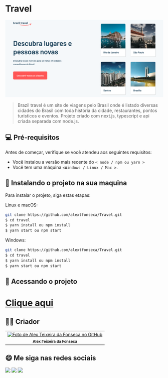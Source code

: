 # Travel

<img src="./public/project.png" alt="Imagem do projeto">

> Brazil travel é um site de viagens pelo Brasil onde é listado diversas cidades do Brasil com toda história da cidade, restaurantes, pontos turisticos e eventos. Projeto criado com next.js, typescript e api criada separada com node.js.

## 💻 Pré-requisitos

Antes de começar, verifique se você atendeu aos seguintes requisitos:

- Você instalou a versão mais recente do `< node / npm ou yarn >`
- Você tem uma máquina `<Windows / Linux / Mac >`.

## 🚀 Instalando o projeto na sua maquina

Para instalar o projeto, siga estas etapas:

Linux e macOS:

```bash
git clone https://github.com/alextfonseca/Travel.git
$ cd travel
$ yarn install ou npm install
$ yarn start ou npm start
```

Windows:

```bash
git clone https://github.com/alextfonseca/Travel.git
$ cd travel
$ yarn install ou npm install
$ yarn start ou npm start
```

## 🧾 Acessando o projeto

# <a href="https://travel-zeta.vercel.app">Clique aqui</a>

## 🧑‍💻 Criador

<table>
  <tr>
    <td align="center">
      <a href="https://github.com/alextfonseca">
        <img src="https://github.com/alextfonseca.png" width="100px;" alt="Foto de Alex Teixeira da Fonseca no GitHub"/><br>
        <sub>
          <b>Alex Teixeira da Fonseca</b>
        </sub>
      </a>
    </td>
  </tr>
</table>

## 😄 Me siga nas redes sociais<br>

<p align="left">

  <a href="https://www.linkedin.com/in/alex-teixeira-da-fonseca-5a99931a2/" alt="Linkedin">
  <img src="https://img.shields.io/badge/-Linkedin-0e76a8?style=flat-square&logo=Linkedin&logoColor=white&link=LINK-DO-SEU-LINKEDIN" /></a>

  <a href="https://wa.me/+5511976184659?text=Olá%20Alex" alt="WhatsApp">
  <img src="https://img.shields.io/badge/-WhatsApp-25d366?style=flat-square&labelColor=25d366&logo=whatsapp&logoColor=white&link=API-DO-SEU-WHATSAPP"/></a>

  <a href="https://www.instagram.com/devalextf/?hl=pt-br" alt="Instagram">
  <img src="https://img.shields.io/badge/-Instagram-DF0174?style=flat-square&labelColor=DF0174&logo=instagram&logoColor=white&link=LINK-DO-SEU-INSTAGRAM"/></a>
</p>
